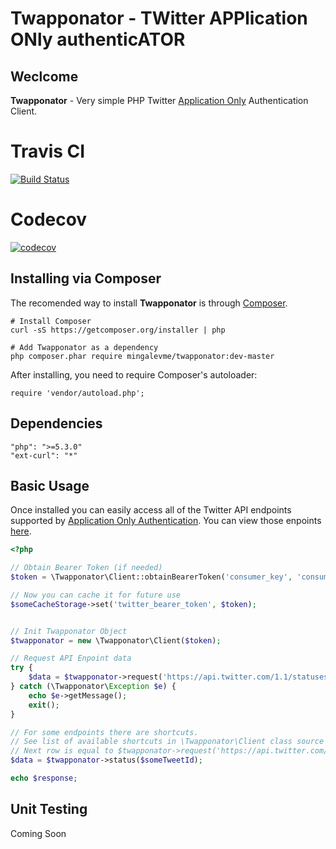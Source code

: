 Twapponator - TWitter APPlication ONly authenticATOR
===

## Weclcome

**Twapponator** - Very simple PHP Twitter [Application Only](https://dev.twitter.com/oauth/application-only) Authentication Client.

# Travis CI
[![Build Status](https://travis-ci.org/mingalevme/twapponator.svg?branch=master)](https://travis-ci.org/mingalevme/twapponator)

# Codecov
[![codecov](https://codecov.io/gh/mingalevme/twapponator/branch/master/graph/badge.svg)](https://codecov.io/gh/mingalevme/twapponator)


## Installing via Composer

The recomended way to install **Twapponator** is through [Composer](http://getcomposer.org/). 

```
# Install Composer
curl -sS https://getcomposer.org/installer | php

# Add Twapponator as a dependency
php composer.phar require mingalevme/twapponator:dev-master
```

After installing, you need to require Composer's autoloader:

```
require 'vendor/autoload.php';
```


## Dependencies

```
"php": ">=5.3.0"
"ext-curl": "*"
```

## Basic Usage

Once installed you can easily access all of the Twitter API endpoints supported by [Application Only Authentication](https://dev.twitter.com/oauth/application-only). You can view those enpoints [here](https://dev.twitter.com/docs/rate-limiting/1.1/limits). 

```php
<?php

// Obtain Bearer Token (if needed)
$token = \Twapponator\Client::obtainBearerToken('consumer_key', 'consumer_secret');

// Now you can cache it for future use
$someCacheStorage->set('twitter_bearer_token', $token);


// Init Twapponator Object
$twapponator = new \Twapponator\Client($token);

// Request API Enpoint data
try {
    $data = $twapponator->request('https://api.twitter.com/1.1/statuses/show.json?id=' . $someTweetId);
} catch (\Twapponator\Exception $e) {
    echo $e->getMessage();
    exit();
}

// For some endpoints there are shortcuts.
// See list of available shortcuts in \Twapponator\Client class source code.
// Next row is equal to $twapponator->request('https://api.twitter.com/1.1/statuses/show.json?id=' . $someTweetId);
$data = $twapponator->status($someTweetId);

echo $response;
```

## Unit Testing
Coming Soon

